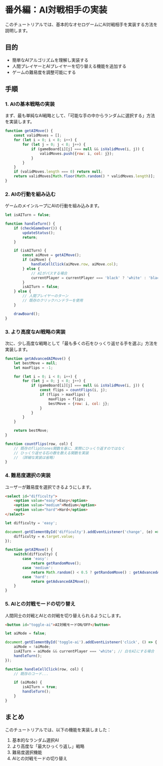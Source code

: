 # 番外編：AI対戦相手の実装

このチュートリアルでは、基本的なオセロゲームにAI対戦相手を実装する方法を説明します。

## 目的
- 簡単なAIアルゴリズムを理解し実装する
- 人間プレイヤーとAIプレイヤーを切り替える機能を追加する
- ゲームの難易度を調整可能にする

## 手順

### 1. AIの基本戦略の実装

まず、最も単純なAI戦略として、「可能な手の中からランダムに選択する」方法を実装します。

```javascript
function getAIMove() {
    const validMoves = [];
    for (let i = 0; i < 8; i++) {
        for (let j = 0; j < 8; j++) {
            if (gameBoard[i][j] === null && isValidMove(i, j)) {
                validMoves.push({row: i, col: j});
            }
        }
    }
    if (validMoves.length === 0) return null;
    return validMoves[Math.floor(Math.random() * validMoves.length)];
}
```

### 2. AIの行動を組み込む

ゲームのメインループにAIの行動を組み込みます。

```javascript
let isAITurn = false;

function handleTurn() {
    if (checkGameOver()) {
        updateStatus();
        return;
    }

    if (isAITurn) {
        const aiMove = getAIMove();
        if (aiMove) {
            handleCellClick(aiMove.row, aiMove.col);
        } else {
            // AIがパスする場合
            currentPlayer = currentPlayer === 'black' ? 'white' : 'black';
        }
        isAITurn = false;
    } else {
        // 人間プレイヤーのターン
        // 既存のクリックハンドラーを使用
    }

    drawBoard();
}
```

### 3. より高度なAI戦略の実装

次に、少し高度な戦略として「最も多くの石をひっくり返せる手を選ぶ」方法を実装します。

```javascript
function getAdvancedAIMove() {
    let bestMove = null;
    let maxFlips = -1;

    for (let i = 0; i < 8; i++) {
        for (let j = 0; j < 8; j++) {
            if (gameBoard[i][j] === null && isValidMove(i, j)) {
                const flips = countFlips(i, j);
                if (flips > maxFlips) {
                    maxFlips = flips;
                    bestMove = {row: i, col: j};
                }
            }
        }
    }

    return bestMove;
}

function countFlips(row, col) {
    // 既存のflipStones関数を基に、実際にひっくり返すのではなく
    // ひっくり返せる石の数を数える関数を実装
    // （詳細な実装は省略）
}
```

### 4. 難易度選択の実装

ユーザーが難易度を選択できるようにします。

```html
<select id="difficulty">
    <option value="easy">Easy</option>
    <option value="medium">Medium</option>
    <option value="hard">Hard</option>
</select>
```

```javascript
let difficulty = 'easy';

document.getElementById('difficulty').addEventListener('change', (e) => {
    difficulty = e.target.value;
});

function getAIMove() {
    switch(difficulty) {
        case 'easy':
            return getRandomMove();
        case 'medium':
            return Math.random() < 0.5 ? getRandomMove() : getAdvancedAIMove();
        case 'hard':
            return getAdvancedAIMove();
    }
}
```

### 5. AIとの対戦モードの切り替え

人間同士の対戦とAIとの対戦を切り替えられるようにします。

```html
<button id="toggle-ai">AI対戦モードON/OFF</button>
```

```javascript
let aiMode = false;

document.getElementById('toggle-ai').addEventListener('click', () => {
    aiMode = !aiMode;
    isAITurn = aiMode && currentPlayer === 'white'; // 白をAIにする場合
    handleTurn();
});

function handleCellClick(row, col) {
    // 既存のコード...

    if (aiMode) {
        isAITurn = true;
        handleTurn();
    }
}
```

## まとめ

このチュートリアルでは、以下の機能を実装しました：

1. 基本的なランダム選択AI
2. より高度な「最大ひっくり返し」戦略
3. 難易度選択機能
4. AIとの対戦モードの切り替え